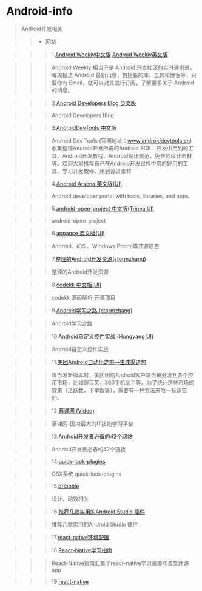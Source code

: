 # Android-info
> Android开发相关
>> - 网站

>>>1.[Android Weekly中文版](http://wiki.jikexueyuan.com/project/android-weekly/)
>>>   [Android Weekly英文版](http://androidweekly.net/)

>>> Android Weekly 相当于是 Android 开发社区的实时通讯录，每周报道 Android 最新讯息，包括新的库、工具和博客等，只要你有 Email，就可以对其进行订阅，了解更多关于 Android 的消息。

>>>2.[Android Developers Blog 英文版](http://android-developers.blogspot.com/)

>>> Android Developers Blog

>>>3.[AndroidDevTools 中文版](http://www.androiddevtools.cn/)


>>> Android Dev Tools (官网地址：www.androiddevtools.cn)
收集整理Android开发所需的Android SDK、开发中用到的工具、Android开发教程、Android设计规范，免费的设计素材等。欢迎大家推荐自己在Android开发过程中用的好用的工具、学习开发教程、用到设计素材


>>>4.[Android Arsena 英文版(UI)](http://android-arsenal.com/)

>>>  Android developer portal with tools, libraries, and apps

>>>5.[android-open-project 中文版(Trinea UI)](https://github.com/Trinea/android-open-project)

>>> android-open-project

>>>6.[appance 英文版(UI)](http://www.appance.com/category/android/)

>>> Android、iOS 、Windows Phone等开源项目

>>>7.[整理的Android开发资源(stormzhang)](http://www.stormzhang.com/android/2014/06/05/android-awesome-resources/)

>>> 整理的Android开发资源

>>>8.[codekk 中文版(UI)](http://a.codekk.com)

>>> codekk 源码解析 开源项目  

>>>9.[Android学习之路 (stormzhang)](http://www.stormzhang.com/android/2014/07/07/learn-android-from-rookie/)

>>> Android学习之路  

>>>10.[Android自定义控件实战 (Hongyang UI)](http://blog.csdn.net/lmj623565791/article/category/2680595)

>>> Android自定义控件实战

>>>11.[美团Android自动化之旅—生成渠道包 ](http://tech.meituan.com/mt-apk-packaging.html)

>>> 每当发新版本时，美团团购Android客户端会被分发到各个应用市场，比如豌豆荚，360手机助手等。为了统计这些市场的效果（活跃数，下单数等），需要有一种方法来唯一标识它们。

>>>12.[慕课网 (Video)](http://www.imooc.com/)

>>> 慕课网-国内最大的IT技能学习平台

>>>13.[Android开发者必备的42个网站](http://www.cnblogs.com/purediy/p/3498184.html)

>>> Android开发者必备的42个链接

>>>14.[quick-look-plugins](https://github.com/sindresorhus/quick-look-plugins)

>>> OSX系统 quick-look-plugins

>>>15.[dribbble](https://dribbble.com/shots/1945376-Search)

>>> 设计、动效相关

>>>16.[推荐几款实用的Android Studio 插件](http://jcodecraeer.com/a/anzhuokaifa/Android_Studio/2015/1009/3557.html)

>>> 推荐几款实用的Android Studio 插件

>>>17.[react-native环境配置](http://www.csdn.net/article/2015-09-24/2825787-react-native)


>>>18.[React-Native学习指南](https://github.com/ele828/react-native-guide)

>>>React-Native指南汇集了react-native学习资源与各类开源app

>>>19.[react-native](http://facebook.github.io/react-native/docs/view.html#content)








